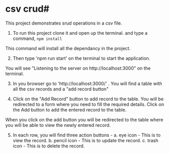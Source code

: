 # csv crud#
This project demonstrates srud operations in a csv file.

1. To run this project clone it and open up the terminal. and type a command,
``` npm install ``` 

This command will install all the dependancy in the project.

2. Then type 'npm run start' on the terminal to start the application. 

You will see "Listening to the server on http://localhost:3000" on the terminal.

3. In you browser go to 'http://localhost:3000/' . You will find a table with all the csv records and a "add record button"

4. Click on the "Add Record" button to add record to the table. You will be redirected to a form where you need to fill the required details. Click on the Add button to add the entered record to the table. 

When you click on the add button you will be redirected to the table where you will be able to view the newly entered record.

5. In each row, you will find three action buttons - 
a. eye icon - This is to view the record.
b. pencil icon - This is to update the record.
c. trash icon - This is to delete the record.
